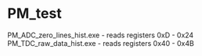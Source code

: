 # PM_test
PM_ADC_zero_lines_hist.exe - reads registers 0xD - 0x24
PM_TDC_raw_data_hist.exe - reads registers 0x40 - 0x4B
